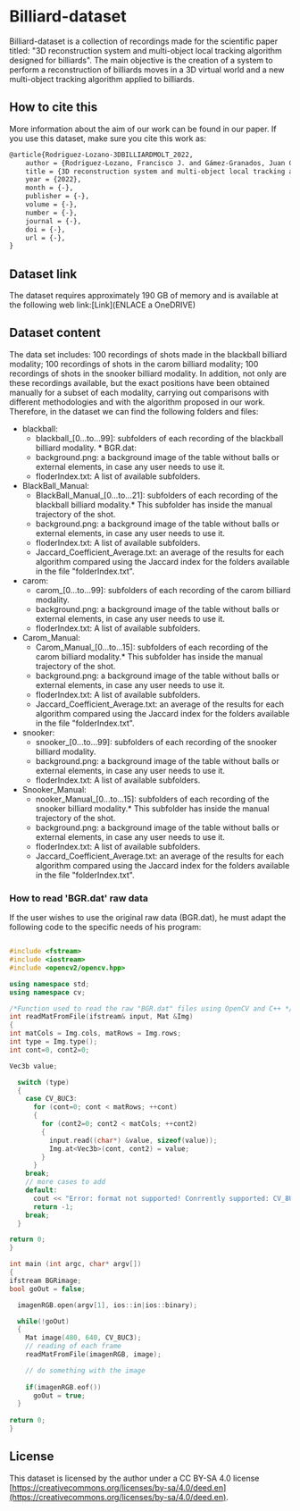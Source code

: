 # Billiard-dataset
Billiard-dataset is a collection of recordings made for the scientific paper titled: "3D reconstruction system and multi-object local tracking algorithm designed for billiards". The main objective is the creation of a system to perform a reconstruction of billiards moves in a 3D virtual world and a new multi-object tracking algorithm applied to billiards. 

## How to cite this
More information about the aim of our work can be found in our paper. If you use this dataset, make sure you cite this work as:
```latex
@article{Rodriguez-Lozano-3DBILLIARDMOLT_2022,
	author = {Rodriguez-Lozano, Francisco J. and Gámez-Granados, Juan C. and León-García, Fernando and Palomares, Jose M. and Olivares, J.},
	title = {3D reconstruction system and multi-object local tracking algorithm designed for billiards},
 	year = {2022},
	month = {-},
	publisher = {-},
	volume = {-},
	number = {-},
	journal = {-},
	doi = {-},
	url = {-},
}
```
## Dataset link
The dataset requires approximately 190 GB of memory and is available at the following web link:[Link](ENLACE a OneDRIVE)

## Dataset content
The data set includes: 100 recordings of shots made in the blackball billiard modality; 100 recordings of shots in the carom billiard modality; 100 recordings of shots in the snooker billiard modality. In addition, not only are these recordings available, but the exact positions have been obtained manually for a subset of each modality, carrying out comparisons with different methodologies and with the algorithm proposed in our work. Therefore, in the dataset we can find the following folders and files: 

* blackball: 
	* blackball_[0...to...99]: subfolders of each recording of the blackball billiard modality.
                  * BGR.dat: 
	*  background.png: a background image of the table without balls or external elements, in case any user needs to use it. 
	*  floderIndex.txt: A list of available subfolders. 
* BlackBall_Manual:
 	*  BlackBall_Manual_[0...to...21]: subfolders of each recording of the blackball billiard modality.* This subfolder has inside the manual trajectory of the shot.
	*  background.png: a background image of the table without balls or external elements, in case any user needs to use it. 
	*  floderIndex.txt: A list of available subfolders. 
	*  Jaccard_Coefficient_Average.txt: an average of the results for each algorithm compared using the Jaccard index for the folders available in the file "folderIndex.txt".
* carom:
	*  carom_[0...to...99]: subfolders of each recording of the carom billiard modality.
	*  background.png: a background image of the table without balls or external elements, in case any user needs to use it. 
	*  floderIndex.txt: A list of available subfolders. 
* Carom_Manual:
 	*  Carom_Manual_[0...to...15]: subfolders of each recording of the carom billiard modality.* This subfolder has inside the manual trajectory of the shot.
	*  background.png: a background image of the table without balls or external elements, in case any user needs to use it. 
	*  floderIndex.txt: A list of available subfolders. 
	*  Jaccard_Coefficient_Average.txt: an average of the results for each algorithm compared using the Jaccard index for the folders available in the file "folderIndex.txt".
* snooker:
	*  snooker_[0...to...99]: subfolders of each recording of the snooker billiard modality.
	*  background.png: a background image of the table without balls or external elements, in case any user needs to use it. 
	*  floderIndex.txt: A list of available subfolders. 
* Snooker_Manual:
 	*  nooker_Manual_[0...to...15]: subfolders of each recording of the snooker billiard modality.* This subfolder has inside the manual trajectory of the shot.
	*  background.png: a background image of the table without balls or external elements, in case any user needs to use it. 
	*  floderIndex.txt: A list of available subfolders. 
	*  Jaccard_Coefficient_Average.txt: an average of the results for each algorithm compared using the Jaccard index for the folders available in the file "folderIndex.txt". 


### How to read 'BGR.dat' raw data
If the user wishes to use the original raw data (BGR.dat), he must adapt the following code to the specific needs of his program: 
```cpp

#include <fstream>
#include <iostream>
#include <opencv2/opencv.hpp>

using namespace std;
using namespace cv;

/*Function used to read the raw "BGR.dat" files using OpenCV and C++ */
int readMatFromFile(ifstream& input, Mat &Img)
{
int matCols = Img.cols, matRows = Img.rows;
int type = Img.type();
int cont=0, cont2=0;

Vec3b value;

  switch (type)
  {
    case CV_8UC3:
      for (cont=0; cont < matRows; ++cont)
      {
        for (cont2=0; cont2 < matCols; ++cont2)
        {  
          input.read((char*) &value, sizeof(value));
          Img.at<Vec3b>(cont, cont2) = value;           
        }
      }
    break;
    // more cases to add
    default:
      cout << "Error: format not supported! Conrrently supported: CV_8UC3\n";
      return -1;
    break;
  }

return 0;
}

int main (int argc, char* argv[])
{
ifstream BGRimage;
bool goOut = false;

  imagenRGB.open(argv[1], ios::in|ios::binary);

  while(!goOut)
  {
    Mat image(480, 640, CV_8UC3);
    // reading of each frame
    readMatFromFile(imagenRGB, image);

    // do something with the image
    
    if(imagenRGB.eof())
      goOut = true;
  }
  
return 0;
}

```
## License
This dataset is licensed by the author under a CC BY-SA 4.0 license [https://creativecommons.org/licenses/by-sa/4.0/deed.en](https://creativecommons.org/licenses/by-sa/4.0/deed.en).
